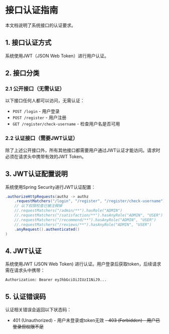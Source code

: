# 接口认证指南

本文档说明了系统接口的认证要求。

## 1. 接口认证方式

系统使用JWT（JSON Web Token）进行用户认证。

## 2. 接口分类

### 2.1 公开接口（无需认证）

以下接口任何人都可以访问，无需认证：

- `POST /login` - 用户登录
- `POST /register` - 用户注册
- `GET /register/check-username` - 检查用户名是否可用

### 2.2 认证接口（需要JWT认证）

除了上述公开接口外，所有其他接口都需要用户通过JWT认证才能访问。请求时必须在请求头中携带有效的JWT Token。

## 3. JWT认证配置说明

系统使用Spring Security进行JWT认证配置：

```java
.authorizeHttpRequests(authz -> authz
    .requestMatchers("/login", "/register", "/register/check-username").permitAll()
    // 以下权限检查已被注释掉
    //.requestMatchers("/admin/**").hasRole("ADMIN")
    //.requestMatchers("/satisfaction/**").hasAnyRole("ADMIN", "USER")
    //.requestMatchers("/recommend/**").hasAnyRole("ADMIN", "USER")
    //.requestMatchers("/reviews/**").hasAnyRole("ADMIN", "USER")
    .anyRequest().authenticated()
)
```

## 4. JWT认证

系统使用JWT (JSON Web Token) 进行认证。用户登录后获取token，后续请求需在请求头中携带：

```
Authorization: Bearer eyJhbGciOiJIUzI1NiJ9...
```

## 5. 认证错误码

认证相关错误会返回以下状态码：

- 401 (Unauthorized) - 用户未登录或token无效
~~- 403 (Forbidden) - 用户已登录但权限不足~~ 
